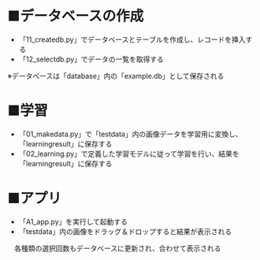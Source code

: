 # ■データベースの作成

- 「11_createdb.py」でデータベースとテーブルを作成し、レコードを挿入する
- 「12_selectdb.py」でデータの一覧を取得する

※データベースは「database」内の「example.db」として保存される

# ■学習

- 「01_makedata.py」で「testdata」内の画像データを学習用に変換し、「learningresult」に保存する
- 「02_learning.py」で定義した学習モデルに従って学習を行い、結果を「learningresult」に保存する

# ■アプリ

- 「A1_app.py」を実行して起動する
- 「testdata」内の画像をドラッグ＆ドロップすると結果が表示される

　各種類の選択回数もデータベースに更新され、合わせて表示される
